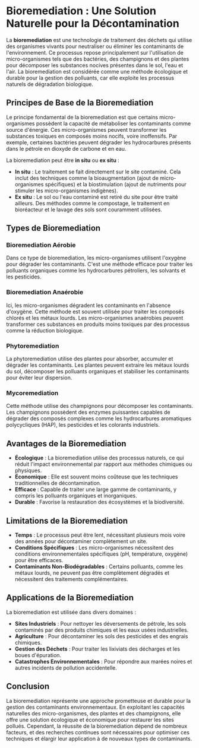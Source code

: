 # Bioremediation : Une Solution Naturelle pour la Décontamination

La **bioremediation** est une technologie de traitement des déchets qui utilise des organismes vivants pour neutraliser ou éliminer les contaminants de l'environnement. Ce processus repose principalement sur l'utilisation de micro-organismes tels que des bactéries, des champignons et des plantes pour décomposer les substances nocives présentes dans le sol, l'eau et l'air. La bioremediation est considérée comme une méthode écologique et durable pour la gestion des polluants, car elle exploite les processus naturels de dégradation biologique.

## Principes de Base de la Bioremediation

Le principe fondamental de la bioremediation est que certains micro-organismes possèdent la capacité de métaboliser les contaminants comme source d'énergie. Ces micro-organismes peuvent transformer les substances toxiques en composés moins nocifs, voire inoffensifs. Par exemple, certaines bactéries peuvent dégrader les hydrocarbures présents dans le pétrole en dioxyde de carbone et en eau.

La bioremediation peut être **in situ** ou **ex situ** :
- **In situ** : Le traitement se fait directement sur le site contaminé. Cela inclut des techniques comme la bioaugmentation (ajout de micro-organismes spécifiques) et la biostimulation (ajout de nutriments pour stimuler les micro-organismes indigènes).
- **Ex situ** : Le sol ou l'eau contaminé est retiré du site pour être traité ailleurs. Des méthodes comme le compostage, le traitement en bioréacteur et le lavage des sols sont couramment utilisées.

## Types de Bioremediation

### Bioremediation Aérobie
Dans ce type de bioremediation, les micro-organismes utilisent l'oxygène pour dégrader les contaminants. C'est une méthode efficace pour traiter les polluants organiques comme les hydrocarbures pétroliers, les solvants et les pesticides.

### Bioremediation Anaérobie
Ici, les micro-organismes dégradent les contaminants en l'absence d'oxygène. Cette méthode est souvent utilisée pour traiter les composés chlorés et les métaux lourds. Les micro-organismes anaérobies peuvent transformer ces substances en produits moins toxiques par des processus comme la réduction biologique.

### Phytoremediation
La phytoremediation utilise des plantes pour absorber, accumuler et dégrader les contaminants. Les plantes peuvent extraire les métaux lourds du sol, décomposer les polluants organiques et stabiliser les contaminants pour éviter leur dispersion.

### Mycoremediation
Cette méthode utilise des champignons pour décomposer les contaminants. Les champignons possèdent des enzymes puissantes capables de dégrader des composés complexes comme les hydrocarbures aromatiques polycycliques (HAP), les pesticides et les colorants industriels.

## Avantages de la Bioremediation

- **Écologique** : La bioremediation utilise des processus naturels, ce qui réduit l'impact environnemental par rapport aux méthodes chimiques ou physiques.
- **Économique** : Elle est souvent moins coûteuse que les techniques traditionnelles de décontamination.
- **Efficace** : Capable de traiter une large gamme de contaminants, y compris les polluants organiques et inorganiques.
- **Durable** : Favorise la restauration des écosystèmes et la biodiversité.

## Limitations de la Bioremediation

- **Temps** : Le processus peut être lent, nécessitant plusieurs mois voire des années pour décontaminer complètement un site.
- **Conditions Spécifiques** : Les micro-organismes nécessitent des conditions environnementales spécifiques (pH, température, oxygène) pour être efficaces.
- **Contaminants Non-Biodégradables** : Certains polluants, comme les métaux lourds, ne peuvent pas être complètement dégradés et nécessitent des traitements complémentaires.

## Applications de la Bioremediation

La bioremediation est utilisée dans divers domaines :
- **Sites Industriels** : Pour nettoyer les déversements de pétrole, les sols contaminés par des produits chimiques et les eaux usées industrielles.
- **Agriculture** : Pour décontaminer les sols des pesticides et des engrais chimiques.
- **Gestion des Déchets** : Pour traiter les lixiviats des décharges et les boues d'épuration.
- **Catastrophes Environnementales** : Pour répondre aux marées noires et autres incidents de pollution accidentelle.

## Conclusion

La bioremediation représente une approche prometteuse et durable pour la gestion des contaminants environnementaux. En exploitant les capacités naturelles des micro-organismes, des plantes et des champignons, elle offre une solution écologique et économique pour restaurer les sites pollués. Cependant, la réussite de la bioremediation dépend de nombreux facteurs, et des recherches continues sont nécessaires pour optimiser ces techniques et élargir leur application à de nouveaux types de contaminants.